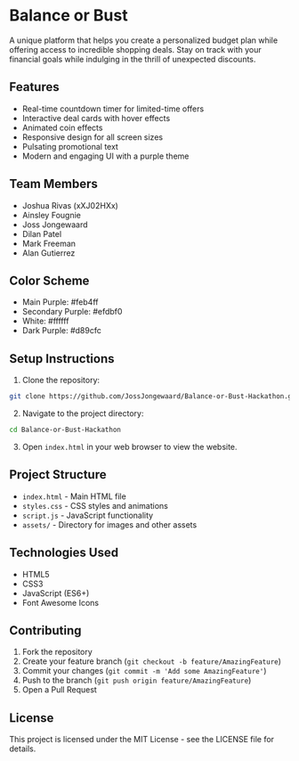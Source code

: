 # Balance or Bust

A unique platform that helps you create a personalized budget plan while offering access to incredible shopping deals. Stay on track with your financial goals while indulging in the thrill of unexpected discounts.

## Features

- Real-time countdown timer for limited-time offers
- Interactive deal cards with hover effects
- Animated coin effects
- Responsive design for all screen sizes
- Pulsating promotional text
- Modern and engaging UI with a purple theme

## Team Members

- Joshua Rivas (xXJ02HXx)
- Ainsley Fougnie
- Joss Jongewaard
- Dilan Patel
- Mark Freeman
- Alan Gutierrez

## Color Scheme

- Main Purple: #feb4ff
- Secondary Purple: #efdbf0
- White: #ffffff
- Dark Purple: #d89cfc

## Setup Instructions

1. Clone the repository:
```bash
git clone https://github.com/JossJongewaard/Balance-or-Bust-Hackathon.git
```

2. Navigate to the project directory:
```bash
cd Balance-or-Bust-Hackathon
```

3. Open `index.html` in your web browser to view the website.

## Project Structure

- `index.html` - Main HTML file
- `styles.css` - CSS styles and animations
- `script.js` - JavaScript functionality
- `assets/` - Directory for images and other assets

## Technologies Used

- HTML5
- CSS3
- JavaScript (ES6+)
- Font Awesome Icons

## Contributing

1. Fork the repository
2. Create your feature branch (`git checkout -b feature/AmazingFeature`)
3. Commit your changes (`git commit -m 'Add some AmazingFeature'`)
4. Push to the branch (`git push origin feature/AmazingFeature`)
5. Open a Pull Request

## License

This project is licensed under the MIT License - see the LICENSE file for details. 